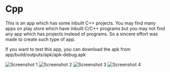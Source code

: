 # Cpp
This is an app which has some inbuilt C++ projects.
You may find many apps on play store which have inbuilt C/C++ programs but you may not find any app which has projects instead of programs. So a sincere effort was made to create such type of app.

If you want to test this app, you can download the apk from app/build/outputs/apk/apk-debug.apk

![Screenshot 1](https://s30.postimg.org/gqkbvjbst/Screenshot_2016_12_30_23_28_53_526_com_example_u.png)
![Screenshot 2](https://s30.postimg.org/fcsp08cjh/Screenshot_2016_12_30_23_28_59_486_com_example_u.png)
![Screenshot 3](https://s30.postimg.org/cwqvmdugt/Screenshot_2016_12_30_23_29_24_729_com_example_u.png)
![Screenshot 4](https://s30.postimg.org/bvqmx9dh9/Screenshot_2016_12_30_23_29_34_925_com_example_u.png)
